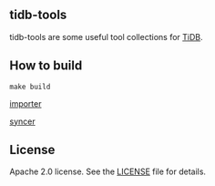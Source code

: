 ## tidb-tools

tidb-tools are some useful tool collections for [TiDB](https://github.com/pingcap/tidb).


## How to build

```
make build
```

[importer](./importer)

[syncer](./syncer)

## License
Apache 2.0 license. See the [LICENSE](./LICENSE) file for details.
